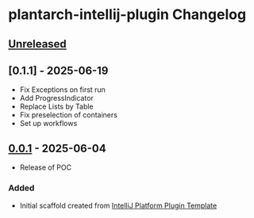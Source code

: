 <!-- Keep a Changelog guide -> https://keepachangelog.com -->

# plantarch-intellij-plugin Changelog

## [Unreleased]

## [0.1.1] - 2025-06-19

- Fix Exceptions on first run
- Add ProgressIndicator
- Replace Lists by Table
- Fix preselection of containers
- Set up workflows

## [0.0.1] - 2025-06-04

- Release of POC

### Added

- Initial scaffold created
  from [IntelliJ Platform Plugin Template](https://github.com/JetBrains/intellij-platform-plugin-template)

[Unreleased]: https://github.com/MrDolch/plantarch-intellij-plugin/compare/v0.0.1...HEAD

[0.0.1]: https://github.com/MrDolch/plantarch-intellij-plugin/commits/v0.0.1
